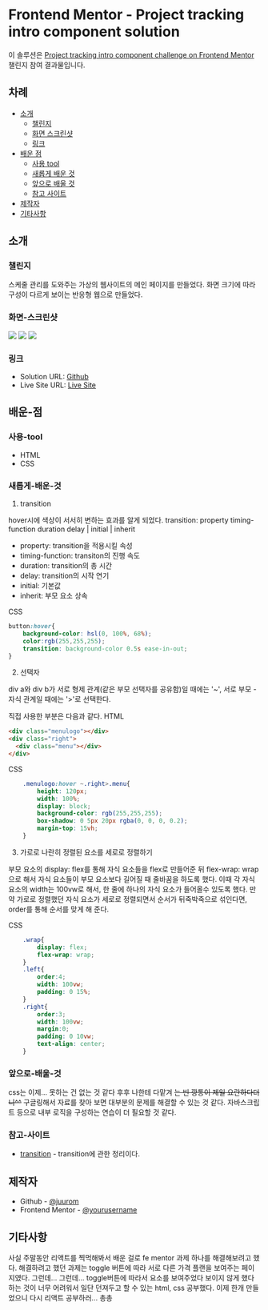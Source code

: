 # Frontend Mentor - Project tracking intro component solution

이 솔루션은 [Project tracking intro component challenge on Frontend Mentor](https://www.frontendmentor.io/challenges/project-tracking-intro-component-5d289097500fcb331a67d80e) 챌린지 참여 결과물입니다.

## 차례

- [소개](#소개)
  - [챌린지](#챌린지)
  - [화면 스크린샷](#화면-스크린샷)
  - [링크](#링크)
- [배운 점](#배운-점)
  - [사용 tool](#사용-tool)
  - [새롭게 배운 것](#새롭게-배운-것)
  - [앞으로 배울 것](#앞으로-배울-것)
  - [참고 사이트](#참고-사이트)
- [제작자](#제작자)
- [기타사항](#기타사항)

## 소개

### 챌린지

스케줄 관리를 도와주는
가상의 웹사이트의 메인 페이지를 만들었다.
화면 크기에 따라 구성이 다르게 보이는
반응형 웹으로 만들었다.

### 화면-스크린샷

![](./screenshot1.png)
![](./screenshot2.png)
![](./screenshot3.png)


### 링크

- Solution URL: [Github](https://github.com/juurom/Track___frontendMentor/)
- Live Site URL: [Live Site](https://juurom.github.io/Track___frontendMentor/)

## 배운-점

### 사용-tool

- HTML
- CSS

### 새롭게-배운-것

1. transition

hover시에 색상이 서서히 변하는 효과를 알게 되었다.
transition: property timing-function duration delay | initial | inherit
- property: transition을 적용시킬 속성
- timing-function: transiton의 진행 속도
- duration: transition의 총 시간
- delay: transition의 시작 연기
- initial: 기본값
- inherit: 부모 요소 상속

CSS
```css
button:hover{
    background-color: hsl(0, 100%, 68%);
    color:rgb(255,255,255);
    transition: background-color 0.5s ease-in-out;
}
```

2. 선택자

div a와 div b가
서로 형제 관계(같은 부모 선택자를 공유함)일 때에는 '~',
서로 부모 - 자식 관계일 때에는 '>'로 선택한다.

직접 사용한 부분은 다음과 같다.
HTML
```html
<div class="menulogo"></div>
<div class="right">
  <div class="menu"></div>
</div>
```
CSS
```css
    .menulogo:hover ~.right>.menu{
        height: 120px;
        width: 100%;
        display: block;
        background-color: rgb(255,255,255);
        box-shadow: 0 5px 20px rgba(0, 0, 0, 0.2);
        margin-top: 15vh;
    }
```

3. 가로로 나란히 정렬된 요소를 세로로 정렬하기

부모 요소의 display: flex를 통해 자식 요소들을 flex로 만들어준 뒤
flex-wrap: wrap으로 해서 자식 요소들이 부모 요소보다 길어질 때
줄바꿈을 하도록 했다.
이때 각 자식 요소의 width는 100vw로 해서,
한 줄에 하나의 자식 요소가 들어올수 있도록 했다.
만약 가로로 정렬했던 자식 요소가
세로로 정렬되면서 순서가 뒤죽박죽으로 섞인다면,
order를 통해 순서를 맞게 해 준다.

CSS
```css
    .wrap{
        display: flex;
        flex-wrap: wrap;
    }
    .left{
        order:4;
        width: 100vw;
        padding: 0 15%;
    }
    .right{
        order:3;
        width: 100vw;
        margin:0;
        padding: 0 10vw;
        text-align: center;
    }
```

### 앞으로-배울-것
css는 이제... 못하는 건 없는 것 같다 후후 나한테 다맡겨
~~는 빈 깡통이 제일 요란하다더니^^~~
구글링해서 자료를 찾아 보면 대부분의 문제를 해결할 수 있는 것 같다.
자바스크립트 등으로 내부 로직을 구성하는 연습이 더 필요할 것 같다.

### 참고-사이트

- [transition](https://www.codingfactory.net/10953) - transition에 관한 정리이다.

## 제작자

- Github - [@juurom](https://github.com/juurom/)
- Frontend Mentor - [@yourusername](https://www.frontendmentor.io/profile/juurom)

## 기타사항
사실 주말동안 리액트를 찍먹해봐서
배운 걸로 fe mentor 과제 하나를 해결해보려고 했다.
해결하려고 했던 과제는
toggle 버튼에 따라 서로 다른 가격 플랜을 보여주는 페이지였다.
그런데... 그런데... toggle버튼에 따라서 요소를 보여주었다 보이지 않게 했다 하는 것이 너무 어려워서
일단 던져두고 할 수 있는 html, css 공부했다.
이제 한개 만들었으니 다시 리액트 공부하러... 총총
